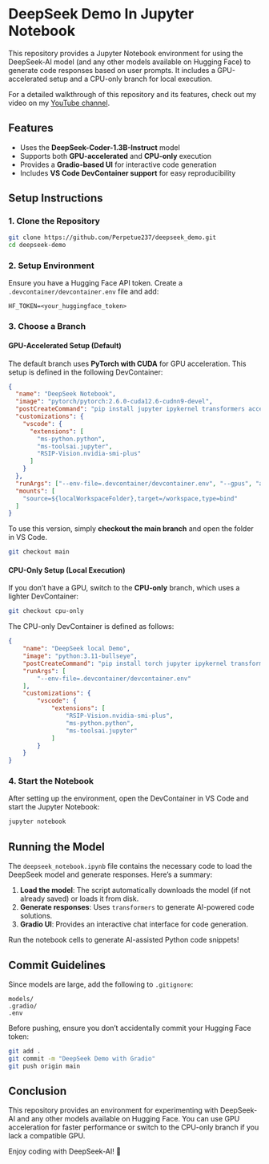 # DeepSeek Demo In Jupyter Notebook

This repository provides a Jupyter Notebook environment for using the DeepSeek-AI model (and any other models available on Hugging Face) to generate code responses based on user prompts. It includes a GPU-accelerated setup and a CPU-only branch for local execution.

For a detailed walkthrough of this repository and its features, check out my video on my [YouTube channel](https://www.youtube.com/channel/UCc12pd-7Kyg73mU4cbW-mzg?sub_confirmation=1).

## Features
- Uses the **DeepSeek-Coder-1.3B-Instruct** model
- Supports both **GPU-accelerated** and **CPU-only** execution
- Provides a **Gradio-based UI** for interactive code generation
- Includes **VS Code DevContainer support** for easy reproducibility

## Setup Instructions
### 1. Clone the Repository
```sh
git clone https://github.com/Perpetue237/deepseek_demo.git
cd deepseek-demo
```

### 2. Setup Environment
Ensure you have a Hugging Face API token. Create a `.devcontainer/devcontainer.env` file and add:
```
HF_TOKEN=<your_huggingface_token>
```

### 3. Choose a Branch
#### GPU-Accelerated Setup (Default)
The default branch uses **PyTorch with CUDA** for GPU acceleration. This setup is defined in the following DevContainer:

```json
{
  "name": "DeepSeek Notebook",
  "image": "pytorch/pytorch:2.6.0-cuda12.6-cudnn9-devel",
  "postCreateCommand": "pip install jupyter ipykernel transformers accelerate sentencepiece gradio ipywidgets",
  "customizations": {
    "vscode": {
      "extensions": [
        "ms-python.python",
        "ms-toolsai.jupyter",
        "RSIP-Vision.nvidia-smi-plus"
      ]
    }
  },
  "runArgs": ["--env-file=.devcontainer/devcontainer.env", "--gpus", "all"],
  "mounts": [
    "source=${localWorkspaceFolder},target=/workspace,type=bind"
  ]
}
```
To use this version, simply **checkout the main branch** and open the folder in VS Code.

```sh
git checkout main
```

#### CPU-Only Setup (Local Execution)
If you don’t have a GPU, switch to the **CPU-only** branch, which uses a lighter DevContainer:

```sh
git checkout cpu-only
```

The CPU-only DevContainer is defined as follows:

```json
{
    "name": "DeepSeek local Demo",
    "image": "python:3.11-bullseye",
    "postCreateCommand": "pip install torch jupyter ipykernel transformers accelerate sentencepiece gradio ipywidgets",
    "runArgs": [
        "--env-file=.devcontainer/devcontainer.env"
    ],
    "customizations": {
        "vscode": {
            "extensions": [
                "RSIP-Vision.nvidia-smi-plus",
                "ms-python.python",
                "ms-toolsai.jupyter"
            ]
        }
    }
}
```

### 4. Start the Notebook
After setting up the environment, open the DevContainer in VS Code and start the Jupyter Notebook:

```sh
jupyter notebook
```

## Running the Model
The `deepseek_notebook.ipynb` file contains the necessary code to load the DeepSeek model and generate responses. Here’s a summary:

1. **Load the model**: The script automatically downloads the model (if not already saved) or loads it from disk.
2. **Generate responses**: Uses `transformers` to generate AI-powered code solutions.
3. **Gradio UI**: Provides an interactive chat interface for code generation.

Run the notebook cells to generate AI-assisted Python code snippets!

## Commit Guidelines
Since models are large, add the following to `.gitignore`:
```
models/
.gradio/
.env
```
Before pushing, ensure you don’t accidentally commit your Hugging Face token:
```sh
git add .
git commit -m "DeepSeek Demo with Gradio"
git push origin main
```

## Conclusion
This repository provides an environment for experimenting with DeepSeek-AI and any other models available on Hugging Face. You can use GPU acceleration for faster performance or switch to the CPU-only branch if you lack a compatible GPU.

Enjoy coding with DeepSeek-AI! 🚀